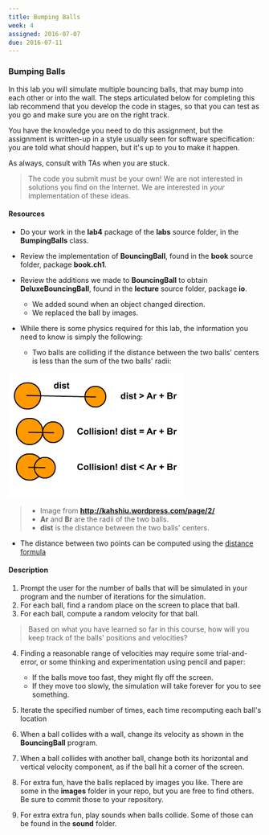 ```yaml
---
title: Bumping Balls
week: 4
assigned: 2016-07-07
due: 2016-07-11
---
```


### Bumping Balls
In this lab you will simulate multiple bouncing balls, that may bump
into each other or into the wall.  The steps articulated below for completing
this lab recommend that you develop the code in stages, so that you can test
as you go and make sure you are on the right track.

You have the knowledge you need to do this assignment, but the assignment
is written-up in a style usually seen for software specification:  you are
told what should happen, but it's up to you to make it happen.

As always, consult with TAs when you are stuck.

> The code you submit must be your own!
> We are not interested in solutions you find on the Internet.  We are interested
> in *your* implementation of these ideas.

#### Resources

* Do your work in the **lab4** package of the **labs** source
folder, in the **BumpingBalls** class.

* Review the implementation of **BouncingBall**,
found in the **book** source folder, package **book.ch1**.
* Review the additions we made to **BouncingBall** to obtain
**DeluxeBouncingBall**, found in the **lecture** source folder,
package **io**.

   * We added sound when an object changed direction.
   * We replaced the ball by images.

* While there is some physics required for this lab, the information
you need to know is simply the following:

   * Two balls are colliding if the distance between the two balls' centers
is less than the sum of the two balls' radii:

![Image distance](collision23.png)

  > * Image from **http://kahshiu.wordpress.com/page/2/**
  > * **Ar** and **Br** are the radii of the two balls.
  > * **dist** is the distance between the two balls' centers.


* The distance between two points can be computed using the [distance formula](http://www.purplemath.com/modules/distform.htm)

#### Description

1. Prompt the user for the number of balls that will be simulated in
your program and the number of iterations for the simulation.
2. For each ball, find a random place on the screen to place that ball.
3. For each ball, compute a random velocity for that ball.

> Based on what you have learned so far in this course, how will you keep
> track of the balls' positions and velocities?


4. Finding a reasonable range of velocities may require some trial-and-error, or
some thinking and experimentation using pencil and paper:

    * If the balls move too fast, they might fly off the screen.
    * If they move too slowly, the simulation will take forever for you to see something.

5. Iterate the specified number of times, each time recomputing
each ball's location
6. When a ball collides with a wall, change its velocity as shown
in the **BouncingBall** program.
7. When a ball collides with another ball, change both its horizontal and
vertical velocity component, as if the ball hit a corner of the screen.
8. For extra fun, have the balls replaced by images you like.  There
are some in the **images** folder in your repo, but you are free
to find others.  Be sure to commit those to your repository.
9. For extra extra fun, play sounds when balls collide.  Some of those can be found
in the **sound** folder.
